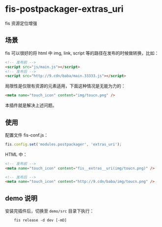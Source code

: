 # fis-postpackager-extras_uri
fis 资源定位增强

## 场景
fis 可以很好的将 html 中 img, link, script 等的路径在发布的时候做转换，比如：
```html
<!-- 发布前 -->
<script src="js/main.js"></script>
<!-- 发布后 -->
<script src="http://9.cdn/baba/main.33333.js"></script>
```

局限性是仅限有资源的元素适用，下面这种情况是无能为力的：
```html
<meta name="touch_icon" content="img/toucn.png" />
```

本插件就是解决上述问题。


## 使用
配置文件 fis-conf.js：
```js
fis.config.set('modules.postpackager', 'extras_uri');
```

HTML 中：
```html
<!-- 发布前 -->
<meta name="touch_icon" content="fis__extras__uri(img/toucn.png)" />

<!-- 发布后 -->
<meta name="touch_icon" content="http://9.cdn/baba/img/toucn.png" />
```

## demo 说明
安装完插件后，切换至 `demo/src` 目录下执行：
```
    fis release -d dev [-mD]
```